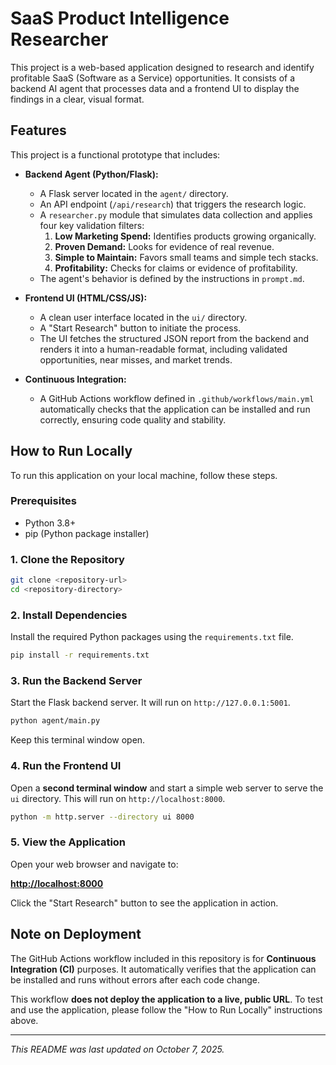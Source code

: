 # SaaS Product Intelligence Researcher

This project is a web-based application designed to research and identify profitable SaaS (Software as a Service) opportunities. It consists of a backend AI agent that processes data and a frontend UI to display the findings in a clear, visual format.

## Features

This project is a functional prototype that includes:

*   **Backend Agent (Python/Flask):**
    *   A Flask server located in the `agent/` directory.
    *   An API endpoint (`/api/research`) that triggers the research logic.
    *   A `researcher.py` module that simulates data collection and applies four key validation filters:
        1.  **Low Marketing Spend:** Identifies products growing organically.
        2.  **Proven Demand:** Looks for evidence of real revenue.
        3.  **Simple to Maintain:** Favors small teams and simple tech stacks.
        4.  **Profitability:** Checks for claims or evidence of profitability.
    *   The agent's behavior is defined by the instructions in `prompt.md`.

*   **Frontend UI (HTML/CSS/JS):**
    *   A clean user interface located in the `ui/` directory.
    *   A "Start Research" button to initiate the process.
    *   The UI fetches the structured JSON report from the backend and renders it into a human-readable format, including validated opportunities, near misses, and market trends.

*   **Continuous Integration:**
    *   A GitHub Actions workflow defined in `.github/workflows/main.yml` automatically checks that the application can be installed and run correctly, ensuring code quality and stability.

## How to Run Locally

To run this application on your local machine, follow these steps.

### Prerequisites

*   Python 3.8+
*   pip (Python package installer)

### 1. Clone the Repository

```bash
git clone <repository-url>
cd <repository-directory>
```

### 2. Install Dependencies

Install the required Python packages using the `requirements.txt` file.

```bash
pip install -r requirements.txt
```

### 3. Run the Backend Server

Start the Flask backend server. It will run on `http://127.0.0.1:5001`.

```bash
python agent/main.py
```

Keep this terminal window open.

### 4. Run the Frontend UI

Open a **second terminal window** and start a simple web server to serve the `ui` directory. This will run on `http://localhost:8000`.

```bash
python -m http.server --directory ui 8000
```

### 5. View the Application

Open your web browser and navigate to:

**[http://localhost:8000](http://localhost:8000)**

Click the "Start Research" button to see the application in action.

## Note on Deployment

The GitHub Actions workflow included in this repository is for **Continuous Integration (CI)** purposes. It automatically verifies that the application can be installed and runs without errors after each code change.

This workflow **does not deploy the application to a live, public URL**. To test and use the application, please follow the "How to Run Locally" instructions above.

---
*This README was last updated on October 7, 2025.*